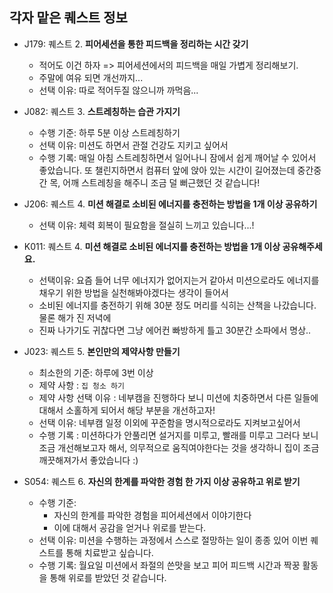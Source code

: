 ## 각자 맡은 퀘스트 정보

- J179: 퀘스트 2. **피어세션을 통한 피드백을 정리하는 시간 갖기**
    - 적어도 이건 하자 => 피어세션에서의 피드백을 매일 가볍게 정리해보기.
    - 주말에 여유 되면 개선까지... 
    - 선택 이유: 따로 적어두질 않으니까 까먹음...


- J082: 퀘스트 3. **스트레칭하는 습관 가지기**
    - 수행 기준: 하루 5분 이상 스트레칭하기
    - 선택 이유: 미션도 하면서 관절 건강도 지키고 싶어서
    - 수행 기록: 매일 아침 스트레칭하면서 일어나니 잠에서 쉽게 깨어날 수 있어서 좋았습니다. 또 챌린지하면서 컴퓨터 앞에 앉아 있는 시간이 길어졌는데 중간중간 목, 어깨 스트레칭을 해주니 조금 덜 뻐근했던 것 같습니다!

- J206: 퀘스트 4. **미션 해결로 소비된 에너지를 충전하는 방법을 1개 이상 공유하기**
    - 선택 이유: 체력 회복이 필요함을 절실히 느끼고 있습니다...!

- K011: 퀘스트 4. **미션 해결로 소비된 에너지를 충전하는 방법을 1개 이상 공유해주세요.**
    - 선택이유: 요즘 들어 너무 에너지가 없어지는거 같아서 미션으로라도 에너지를 채우기 위한 방법을 실천해봐야겠다는 생각이 들어서
    - 소비된 에너지를 충전하기 위해 30분 정도 머리를 식히는 산책을 나갔습니다. 물론 해가 진 저녁에
    - 진짜 나가기도 귀찮다면 그냥 에어컨 빠방하게 틀고 30분간 소파에서 명상..

- J023: 퀘스트 5. **본인만의 제약사항 만들기**
    - 최소한의 기준: 하루에 3번 이상
    - 제약 사항 : `집 청소 하기`
    - 제약 사항 선택 이유 : 네부캠을 진행하다 보니 미션에 치중하면서 다른 일들에 대해서 소홀하게 되어서 해당 부분을 개선하고자!
    - 선택 이유: 네부캠 일정 이외에 꾸준함을 명시적으로라도 지켜보고싶어서
    - 수행 기록 : 미션하다가 안풀리면 설거지를 미루고, 빨래를 미루고 그러다 보니 조금 개선해보고자 해서, 의무적으로 움직여야한다는 것을 생각하니 집이 조금 깨끗해져가서 좋았습니다 :)

- S054: 퀘스트 6. **자신의 한계를 파악한 경험 한 가지 이상 공유하고 위로 받기** 
    - 수행 기준:
        - 자신의 한계를 파악한 경험을 피어세션에서 이야기한다
        - 이에 대해서 공감을 얻거나 위로를 받는다.
    - 선택 이유: 미션을 수행하는 과정에서 스스로 절망하는 일이 종종 있어 이번 퀘스트를 통해 치료받고 싶습니다.
    - 수행 기록: 월요일 미션에서 좌절의 쓴맛을 보고 피어 피드백 시간과 짝꿍 활동을 통해 위로를 받았던 것 같습니다.

